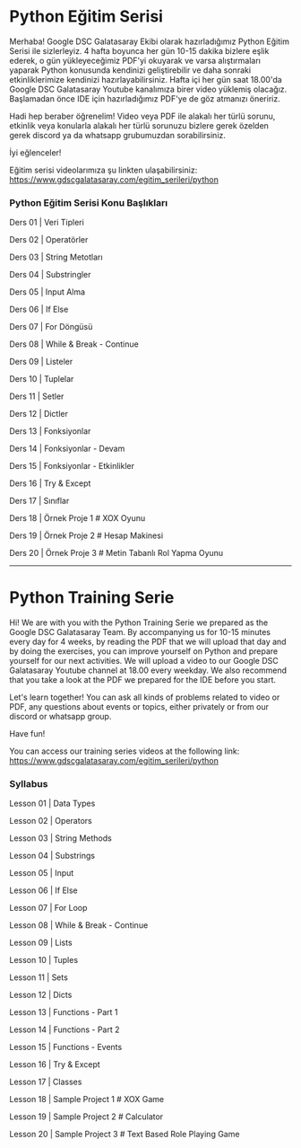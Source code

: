 # Python Eğitim Serisi

Merhaba! Google DSC Galatasaray Ekibi olarak hazırladığımız Python Eğitim Serisi ile sizlerleyiz. 4 hafta boyunca her gün 10-15 dakika bizlere eşlik ederek, o gün yükleyeceğimiz PDF'yi okuyarak ve varsa alıştırmaları yaparak Python konusunda kendinizi geliştirebilir ve daha sonraki etkinliklerimize kendinizi hazırlayabilirsiniz. Hafta içi her gün saat 18.00'da Google DSC Galatasaray Youtube kanalımıza birer video yüklemiş olacağız. Başlamadan önce IDE için hazırladığımız PDF'ye de göz atmanızı öneririz.

Hadi hep beraber öğrenelim!
Video veya PDF ile alakalı her türlü sorunu, etkinlik veya konularla alakalı her türlü sorunuzu bizlere gerek özelden gerek discord ya da whatsapp grubumuzdan sorabilirsiniz.

İyi eğlenceler!

Eğitim serisi videolarımıza şu linkten ulaşabilirsiniz: https://www.gdscgalatasaray.com/egitim_serileri/python

### Python Eğitim Serisi Konu Başlıkları

Ders 01 | Veri Tipleri

Ders 02 | Operatörler

Ders 03 | String Metotları

Ders 04 | Substringler

Ders 05 | Input Alma

Ders 06 | If Else

Ders 07 | For Döngüsü 

Ders 08 | While & Break - Continue

Ders 09 | Listeler

Ders 10 | Tuplelar

Ders 11 | Setler

Ders 12 | Dictler

Ders 13 | Fonksiyonlar

Ders 14 | Fonksiyonlar - Devam

Ders 15 | Fonksiyonlar - Etkinlikler

Ders 16 | Try & Except

Ders 17 | Sınıflar

Ders 18 | Örnek Proje 1 # XOX Oyunu

Ders 19 | Örnek Proje 2 # Hesap Makinesi

Ders 20 | Örnek Proje 3 # Metin Tabanlı Rol Yapma Oyunu

----

# Python Training Serie 

Hi! We are with you with the Python Training Serie we prepared as the Google DSC Galatasaray Team. By accompanying us for 10-15 minutes every day for 4 weeks, by reading the PDF that we will upload that day and by doing the exercises, you can improve yourself on Python and prepare yourself for our next activities. We will upload a video to our Google DSC Galatasaray Youtube channel at 18.00 every weekday. We also recommend that you take a look at the PDF we prepared for the IDE before you start.

Let's learn together! You can ask all kinds of problems related to video or PDF, any questions about events or topics, either privately or from our discord or whatsapp group.

Have fun!

You can access our training series videos at the following link: https://www.gdscgalatasaray.com/egitim_serileri/python

### Syllabus

Lesson 01 | Data Types

Lesson 02 | Operators

Lesson 03 | String Methods

Lesson 04 | Substrings

Lesson 05 | Input

Lesson 06 | If Else

Lesson 07 | For Loop

Lesson 08 | While & Break - Continue

Lesson 09 | Lists

Lesson 10 | Tuples

Lesson 11 | Sets

Lesson 12 | Dicts

Lesson 13 | Functions - Part 1

Lesson 14 | Functions - Part 2

Lesson 15 | Functions - Events

Lesson 16 | Try & Except

Lesson 17 | Classes

Lesson 18 | Sample Project 1 # XOX Game

Lesson 19 | Sample Project 2 # Calculator

Lesson 20 | Sample Project 3 # Text Based Role Playing Game
